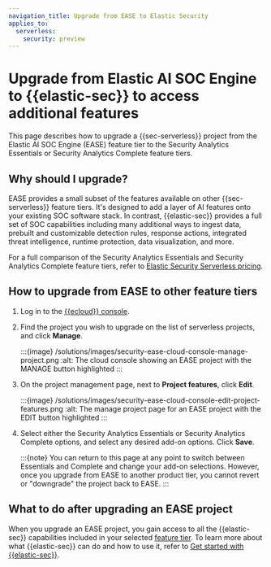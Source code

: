 ```yaml
---
navigation_title: Upgrade from EASE to Elastic Security
applies_to:
  serverless:
    security: preview
---
```


# Upgrade from Elastic AI SOC Engine to {{elastic-sec}} to access additional features

This page describes how to upgrade a {{sec-serverless}} project from the Elastic AI SOC Engine (EASE) feature tier to the Security Analytics Essentials or Security Analytics Complete feature tiers.

## Why should I upgrade?
EASE provides a small subset of the features available on other {{sec-serverless}} feature tiers. It's designed to add a layer of AI features onto your existing SOC software stack. In contrast, {{elastic-sec}} provides a full set of SOC capabilities including many additional ways to ingest data, prebuilt and customizable detection rules, response actions, integrated threat intelligence, runtime protection, data visualization, and more. 

For a full comparison of the Security Analytics Essentials and Security Analytics Complete feature tiers, refer to [Elastic Security Serverless pricing](https://www.elastic.co/pricing/serverless-security).


## How to upgrade from EASE to other feature tiers

1. Log in to the [{{ecloud}} console](https://console.qa.cld.elstc.co/).
2. Find the project you wish to upgrade on the list of serverless projects, and click **Manage**. 

   :::{image} /solutions/images/security-ease-cloud-console-manage-project.png
   :alt: The cloud console showing an EASE project with the MANAGE button highlighted
   :::

3. On the project management page, next to **Project features**, click **Edit**.

   :::{image} /solutions/images/security-ease-cloud-console-edit-project-features.png
   :alt: The manage project page for an EASE project with the EDIT button highlighted
   :::

4. Select either the Security Analytics Essentials or Security Analytics Complete options, and select any desired add-on options. Click **Save**. 

   :::{note}
   You can return to this page at any point to switch between Essentials and Complete and change your add-on selections.
   However, once you upgrade from EASE to another product tier, you cannot revert or "downgrade" the project back to EASE. 
   :::

## What to do after upgrading an EASE project

When you upgrade an EASE project, you gain access to all the {{elastic-sec}} capabilities included in your selected [feature tier](https://www.elastic.co/pricing/serverless-security). To learn more about what {{elastic-sec}} can do and how to use it, refer to [Get started with {{elastic-sec}}](/solutions/security/get-started.md).